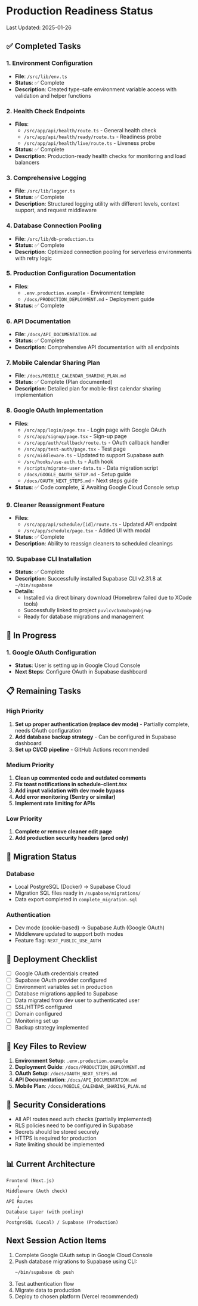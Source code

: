 # Production Readiness Status

Last Updated: 2025-01-26

## ✅ Completed Tasks

### 1. Environment Configuration
- **File**: `/src/lib/env.ts`
- **Status**: ✅ Complete
- **Description**: Created type-safe environment variable access with validation and helper functions

### 2. Health Check Endpoints
- **Files**: 
  - `/src/app/api/health/route.ts` - General health check
  - `/src/app/api/health/ready/route.ts` - Readiness probe
  - `/src/app/api/health/live/route.ts` - Liveness probe
- **Status**: ✅ Complete
- **Description**: Production-ready health checks for monitoring and load balancers

### 3. Comprehensive Logging
- **File**: `/src/lib/logger.ts`
- **Status**: ✅ Complete
- **Description**: Structured logging utility with different levels, context support, and request middleware

### 4. Database Connection Pooling
- **File**: `/src/lib/db-production.ts`
- **Status**: ✅ Complete
- **Description**: Optimized connection pooling for serverless environments with retry logic

### 5. Production Configuration Documentation
- **Files**:
  - `.env.production.example` - Environment template
  - `/docs/PRODUCTION_DEPLOYMENT.md` - Deployment guide
- **Status**: ✅ Complete

### 6. API Documentation
- **File**: `/docs/API_DOCUMENTATION.md`
- **Status**: ✅ Complete
- **Description**: Comprehensive API documentation with all endpoints

### 7. Mobile Calendar Sharing Plan
- **File**: `/docs/MOBILE_CALENDAR_SHARING_PLAN.md`
- **Status**: ✅ Complete (Plan documented)
- **Description**: Detailed plan for mobile-first calendar sharing implementation

### 8. Google OAuth Implementation
- **Files**:
  - `/src/app/login/page.tsx` - Login page with Google OAuth
  - `/src/app/signup/page.tsx` - Sign-up page
  - `/src/app/auth/callback/route.ts` - OAuth callback handler
  - `/src/app/test-auth/page.tsx` - Test page
  - `/src/middleware.ts` - Updated to support Supabase auth
  - `/src/hooks/use-auth.ts` - Auth hook
  - `/scripts/migrate-user-data.ts` - Data migration script
  - `/docs/GOOGLE_OAUTH_SETUP.md` - Setup guide
  - `/docs/OAUTH_NEXT_STEPS.md` - Next steps guide
- **Status**: ✅ Code complete, ⏳ Awaiting Google Cloud Console setup

### 9. Cleaner Reassignment Feature
- **Files**:
  - `/src/app/api/schedule/[id]/route.ts` - Updated API endpoint
  - `/src/app/schedule/page.tsx` - Added UI with modal
- **Status**: ✅ Complete
- **Description**: Ability to reassign cleaners to scheduled cleanings

### 10. Supabase CLI Installation
- **Status**: ✅ Complete
- **Description**: Successfully installed Supabase CLI v2.31.8 at `~/bin/supabase`
- **Details**: 
  - Installed via direct binary download (Homebrew failed due to XCode tools)
  - Successfully linked to project `puvlcvcbxmobxpnbjrwp`
  - Ready for database migrations and management

## 🚧 In Progress

### 1. Google OAuth Configuration
- **Status**: User is setting up in Google Cloud Console
- **Next Steps**: Configure OAuth in Supabase dashboard

## 📋 Remaining Tasks

### High Priority
1. **Set up proper authentication (replace dev mode)** - Partially complete, needs OAuth configuration
2. **Add database backup strategy** - Can be configured in Supabase dashboard
3. **Set up CI/CD pipeline** - GitHub Actions recommended

### Medium Priority
1. **Clean up commented code and outdated comments**
2. **Fix toast notifications in schedule-client.tsx**
3. **Add input validation with dev mode bypass**
4. **Add error monitoring (Sentry or similar)**
5. **Implement rate limiting for APIs**

### Low Priority
1. **Complete or remove cleaner edit page**
2. **Add production security headers (prod only)**

## 🔄 Migration Status

### Database
- Local PostgreSQL (Docker) → Supabase Cloud
- Migration SQL files ready in `/supabase/migrations/`
- Data export completed in `complete_migration.sql`

### Authentication
- Dev mode (cookie-based) → Supabase Auth (Google OAuth)
- Middleware updated to support both modes
- Feature flag: `NEXT_PUBLIC_USE_AUTH`

## 🚀 Deployment Checklist

- [ ] Google OAuth credentials created
- [ ] Supabase OAuth provider configured
- [ ] Environment variables set in production
- [ ] Database migrations applied to Supabase
- [ ] Data migrated from dev user to authenticated user
- [ ] SSL/HTTPS configured
- [ ] Domain configured
- [ ] Monitoring set up
- [ ] Backup strategy implemented

## 📝 Key Files to Review

1. **Environment Setup**: `.env.production.example`
2. **Deployment Guide**: `/docs/PRODUCTION_DEPLOYMENT.md`
3. **OAuth Setup**: `/docs/OAUTH_NEXT_STEPS.md`
4. **API Documentation**: `/docs/API_DOCUMENTATION.md`
5. **Mobile Plan**: `/docs/MOBILE_CALENDAR_SHARING_PLAN.md`

## 🔐 Security Considerations

- All API routes need auth checks (partially implemented)
- RLS policies need to be configured in Supabase
- Secrets should be stored securely
- HTTPS is required for production
- Rate limiting should be implemented

## 📊 Current Architecture

```
Frontend (Next.js)
    ↓
Middleware (Auth check)
    ↓
API Routes
    ↓
Database Layer (with pooling)
    ↓
PostgreSQL (Local) / Supabase (Production)
```

## Next Session Action Items

1. Complete Google OAuth setup in Google Cloud Console
2. Push database migrations to Supabase using CLI:
   ```bash
   ~/bin/supabase db push
   ```
3. Test authentication flow
4. Migrate data to production
5. Deploy to chosen platform (Vercel recommended)